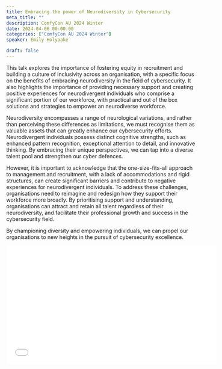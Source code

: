 ```yaml
---
title: Embracing the power of Neurodiversity in Cybersecurity
meta_title: ""
description: ComfyCon AU 2024 Winter
date: 2024-04-06 00:00:00
categories: ["ComfyCon AU 2024 Winter"]
speaker: Emily Holyoake

draft: false
---
```

This talk explores the importance of fostering equity in recruitment and building a culture of inclusivity across an organisation, with a specific focus on the benefits of embracing neurodiversity in the field of cybersecurity. It also highlights the importance of providing necessary support and creating positive experiences for neurodivergent individuals who comprise a significant portion of our workforce, with practical and out of the box solutions and strategies to empower an neurodiverse workforce. 

Neurodiversity encompasses a range of neurological variations, and rather than perceiving these differences as limitations, we must recognise them as valuable assets that can greatly enhance our cybersecurity efforts. Neurodivergent individuals possess distinct cognitive strengths, such as enhanced pattern recognition, exceptional attention to detail, and innovative thinking. By embracing their unique perspectives, we can tap into a diverse talent pool and strengthen our cyber defences.

However, it is important to acknowledge that the one-size-fits-all approach to management and recruitment, with a lack of accommodations and rigid structures, can create significant barriers and contribute to negative experiences for neurodivergent individuals. To address these challenges, organisations need to reimagine and redesign how they support their workforce more broadly. By prioritising support and understanding, organisations can attract and retain all talent regardless of their neurodiversity, and facilitate their professional growth and success in the cybersecurity field. 

By championing diversity and empowering individuals, we can propel our organisations to new heights in the pursuit of cybersecurity excellence.


<iframe width="560" height="315" src="None" title="YouTube video player" frameborder="0" allow="accelerometer; autoplay; clipboard-write; encrypted-media; gyroscope; picture-in-picture; web-share" allowfullscreen></iframe>